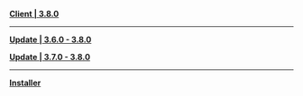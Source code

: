 **[Client | 3.8.0](https://d3ln624mszu7ty.cloudfront.net/client_app/download/pc_zip/20230625120419_BEKxsz5x6A7uZvGW/GenshinImpact_3.8.0.zip)**

---

**[Update | 3.6.0 - 3.8.0](https://d3ln624mszu7ty.cloudfront.net/client_app/update/hk4e_global/10/game_3.6.0_3.8.0_hdiff_y846MR7XilnIdUoK.zip)**

**[Update | 3.7.0 - 3.8.0](https://d3ln624mszu7ty.cloudfront.net/client_app/update/hk4e_global/10/game_3.7.0_3.8.0_hdiff_wCu26d7XVB51UQbi.zip)**

---

**[Installer](https://download-porter.hoyoverse.com/download-porter/2023/06/30/GenshinImpact_install_20230619201818.exe)**

